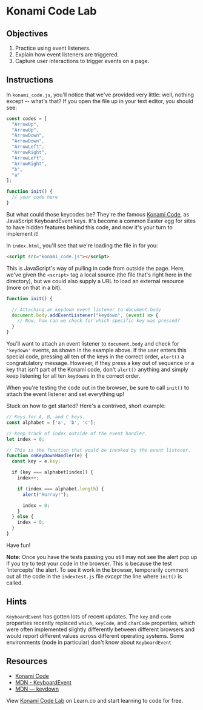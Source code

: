 # Konami Code Lab

## Objectives
1. Practice using event listeners.
2. Explain how event listeners are triggered.
3. Capture user interactions to trigger events on a page.

## Instructions
In `konami_code.js`, you'll notice that we've provided very little: well, nothing except -- what's that? If you open the file up in your text editor, you should see:
```js
const codes = [
  "ArrowUp",
  "ArrowUp",
  "ArrowDown",
  "ArrowDown",
  "ArrowLeft",
  "ArrowRight",
  "ArrowLeft",
  "ArrowRight",
  "b",
  "a"
];

function init() {
  // your code here
}
```

But what could those keycodes be? They're the famous [Konami Code](https://en.wikipedia.org/wiki/Konami_Code), as JavaScript KeyboardEvent keys. It's become a common Easter egg for sites to have hidden features behind this code, and now it's your turn to implement it!

In `index.html`, you'll see that we're loading the file in for you:
```html
<script src="konami_code.js"></script>
```

This is JavaScript's way of pulling in code from outside the page. Here, we've given the `<script>` tag a local source (the file that's right here in the directory), but we could also supply a URL to load an external resource (more on that in a bit).

```js
function init() {

  // Attaching an keydown event listener to document.body
  document.body.addEventListener("keydown", (event) => {
    // Now, how can we check for which specific key was pressed?
  }
}
```

You'll want to attach an event listener to `document.body` and check for `'keydown'` events, as shown in the example above. If the user enters this special code, pressing all ten of the keys in the correct order, `alert()` a congratulatory message. However, if they press a key out of sequence or a key that isn't part of the Konami code, don't `alert()` anything and simply keep listening for all ten `keydown`s in the correct order.

When you're testing the code out in the browser, be sure to call `init()` to attach the event listener and set everything up!

Stuck on how to get started? Here's a contrived, short example:
```js
// Keys for A, B, and C keys.
const alphabet = ['a', 'b', 'c'];

// Keep track of index outside of the event handler.
let index = 0;

// This is the function that would be invoked by the event listener.
function onKeyDownHandler(e) {
  const key = e.key;

  if (key === alphabet[index]) {
    index++;

    if (index === alphabet.length) {
      alert("Hurray!");

      index = 0;
    }
  } else {
    index = 0;
  }
}
```

Have fun!

**Note:** Once you have the tests passing you still may not see the alert pop up if you try to test your code in the browser. This is because the test 'intercepts' the alert. To see it work in the browser, temporarily comment out all the code in the `indexTest.js` file *except* the line where `init()` is called.

## Hints
`KeyboardEvent` has gotten lots of recent updates. The `key` and `code` properties recently replaced `which`, `keyCode`, and `charCode` properties, which were often implemented slightly differently between different browsers and would report different values across different operating systems. Some environments (node in particular) don't know about `KeyboardEvent`


## Resources
- [Konami Code](https://en.wikipedia.org/wiki/Konami_Code)
- [MDN - KeyboardEvent][KeyboardEvent]
- [MDN — keydown][keydown]

[keydown]: https://developer.mozilla.org/en-US/docs/Web/Events/keydown
[KeyboardEvent]: https://developer.mozilla.org/en-US/docs/Web/API/KeyboardEvent

<p class='util--hide'>View <a href='https://learn.co/lessons/konami-code-lab'>Konami Code Lab</a> on Learn.co and start learning to code for free.</p>
